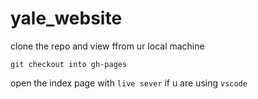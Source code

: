 # yale_website

clone the repo and view ffrom ur local machine

`git checkout into gh-pages`

open the index page with `live sever` if u are using `vscode`
